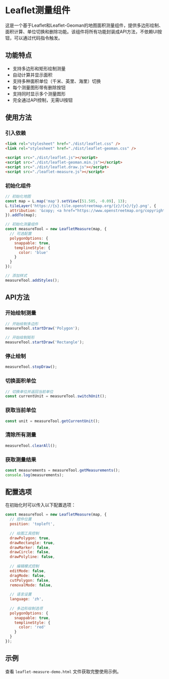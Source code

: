 # Leaflet测量组件

这是一个基于Leaflet和Leaflet-Geoman的地图面积测量组件，提供多边形绘制、面积计算、单位切换和删除功能。该组件将所有功能封装成API方法，不依赖UI按钮，可以通过代码指令触发。

## 功能特点

- 支持多边形和矩形绘制测量
- 自动计算并显示面积
- 支持多种面积单位（千米、英里、海里）切换
- 每个测量图形带有删除按钮
- 支持同时显示多个测量图形
- 完全通过API控制，无需UI按钮

## 使用方法

### 引入依赖

```html
<link rel="stylesheet" href="./dist/leaflet.css" />
<link rel="stylesheet" href="./dist/leaflet-geoman.css" />

<script src="./dist/leaflet.js"></script>
<script src="./dist/leaflet-geoman.min.js"></script>
<script src="./dist/leaflet.draw.js"></script>
<script src="./leaflet-measure.js"></script>
```

### 初始化组件

```javascript
// 初始化地图
const map = L.map('map').setView([51.505, -0.09], 13);
L.tileLayer('https://{s}.tile.openstreetmap.org/{z}/{x}/{y}.png', {
  attribution: '&copy; <a href="https://www.openstreetmap.org/copyright">OpenStreetMap</a> contributors',
}).addTo(map);

// 初始化测量组件
const measureTool = new LeafletMeasure(map, {
  // 可选配置
  polygonOptions: {
    snappable: true,
    templineStyle: {
      color: 'blue'
    }
  }
});

// 添加样式
measureTool.addStyles();
```

## API方法

### 开始绘制测量

```javascript
// 开始绘制多边形
measureTool.startDraw('Polygon');

// 开始绘制矩形
measureTool.startDraw('Rectangle');
```

### 停止绘制

```javascript
measureTool.stopDraw();
```

### 切换面积单位

```javascript
// 切换单位并返回当前单位
const currentUnit = measureTool.switchUnit();
```

### 获取当前单位

```javascript
const unit = measureTool.getCurrentUnit();
```

### 清除所有测量

```javascript
measureTool.clearAll();
```

### 获取测量结果

```javascript
const measurements = measureTool.getMeasurements();
console.log(measurements);
```

## 配置选项

在初始化时可以传入以下配置选项：

```javascript
const measureTool = new LeafletMeasure(map, {
  // 控件位置
  position: 'topleft',
  
  // 绘图工具控制
  drawPolygon: true,
  drawRectangle: true,
  drawMarker: false,
  drawCircle: false,
  drawPolyline: false,
  
  // 编辑模式控制
  editMode: false,
  dragMode: false,
  cutPolygon: false,
  removalMode: false,
  
  // 语言设置
  language: 'zh',
  
  // 多边形绘制选项
  polygonOptions: {
    snappable: true,
    templineStyle: {
      color: 'red'
    }
  }
});
```

## 示例

查看 `leaflet-measure-demo.html` 文件获取完整使用示例。